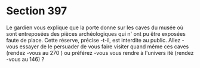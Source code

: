 # Section 397

Le gardien vous explique que la porte donne sur les caves du
musée où sont entreposées des pièces archéologiques qui n' ont
pu être exposées faute de place. Cette réserve, précise -t-il, est
interdite au public. Allez -vous essayer de le persuader de vous
faire visiter quand même ces caves (rendez -vous au 270 ) ou
préférez -vous vous rendre à l'univers ité (rendez -vous au 146) ?